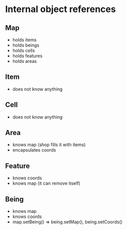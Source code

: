 # Internal object references #

## Map ##

  * holds items
  * holds beings
  * holds cells
  * holds features
  * holds areas

## Item ##

  * does not know anything

## Cell ##

  * does not know anything

## Area ##

  * knows map (shop fills it with items)
  * encapsulates coords

## Feature ##

  * knows coords
  * knows map (it can remove itself)

## Being ##

  * knows map
  * knows coords
  * map.setBeing() => being.setMap(), being.setCoords()